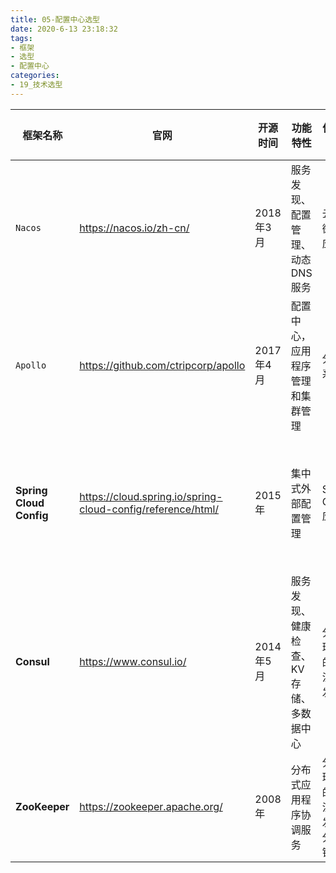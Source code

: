 ```yaml
---
title: 05-配置中心选型
date: 2020-6-13 23:18:32
tags:
- 框架
- 选型
- 配置中心
categories: 
- 19_技术选型
---
```




| 框架名称                | 官网                                                        | 开源时间  | 功能特性                               | 使用场景                               | 使用难易度             | 优点                               | 缺点                                   |
| ----------------------- | ----------------------------------------------------------- | --------- | -------------------------------------- | -------------------------------------- | ---------------------- | ---------------------------------- | -------------------------------------- |
| `Nacos`                 | https://nacos.io/zh-cn/                                     | 2018年3月 | 服务发现、配置管理、动态 DNS 服务      | 云原生微服务应用                       | 简单易用，支持多种语言 | 支持多协议，易于扩展，高可用       | 相对较新，文档不够完善                 |
| `Apollo`                | https://github.com/ctripcorp/apollo                         | 2017年4月 | 配置中心，应用程序管理和集群管理       | 分布式系统                             | 适中                   | 界面友好，配置版本化管理           | 对 Spring Cloud 不够友好，缺乏分布式锁 |
| **Spring Cloud Config** | https://cloud.spring.io/spring-cloud-config/reference/html/ | 2015年    | 集中式外部配置管理                     | Spring Cloud 应用                      | 易于使用               | 支持 Git、SVN 作为后端存储，轻量级 | 不支持多数据中心                       |
| **Consul**              | https://www.consul.io/                                      | 2014年5月 | 服务发现、健康检查、KV存储、多数据中心 | 分布式环境下的服务注册与发现           | 适中                   | 支持多数据中心，多种协议           | 相对较新，社区相对不够活跃             |
| **ZooKeeper**           | https://zookeeper.apache.org/                               | 2008年    | 分布式应用程序协调服务                 | 分布式环境下的服务注册与发现，分布式锁 | 较难使用               | 提供 ACID 语义的事务操作支持       | 不支持动态配置                         |

